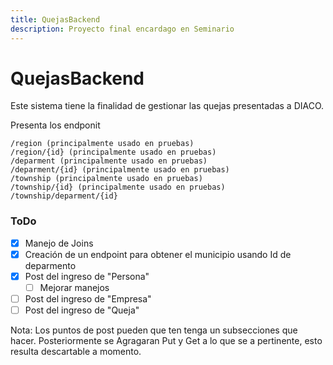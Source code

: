 ```yaml
---
title: QuejasBackend
description: Proyecto final encardago en Seminario
---
```




# QuejasBackend

Este sistema tiene la finalidad de gestionar las quejas presentadas a DIACO. 

Presenta los endponit

```
/region (principalmente usado en pruebas)
/region/{id} (principalmente usado en pruebas)
/deparment (principalmente usado en pruebas)
/deparment/{id} (principalmente usado en pruebas)
/township (principalmente usado en pruebas)
/township/{id} (principalmente usado en pruebas)
/township/deparment/{id} 
```

### ToDo 

- [x] Manejo de Joins
- [x] Creación de un endpoint para obtener el municipio usando Id de deparmento
- [x] Post del ingreso de "Persona"
  - [ ] Mejorar manejos
- [ ] Post del ingreso de "Empresa"
- [ ] Post del ingreso de "Queja"

Nota: Los puntos de post pueden que ten tenga un subsecciones que hacer. Posteriormente se Agragaran Put y Get a lo que se a pertinente, esto resulta descartable a momento.

